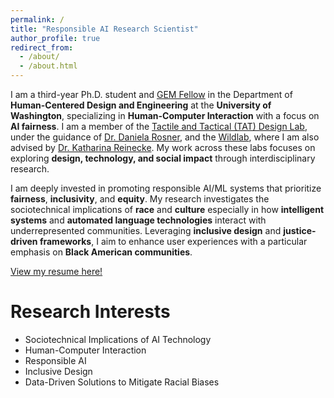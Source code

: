 ```yaml
---
permalink: /
title: "Responsible AI Research Scientist"
author_profile: true
redirect_from: 
  - /about/
  - /about.html
---
```


I am a third-year Ph.D. student and [GEM Fellow](https://www.gemfellowship.org/gem-fellowship-program/) in the Department of **Human-Centered Design and Engineering** at the **University of Washington**, specializing in **Human-Computer Interaction** with a focus on **AI fairness**. I am a member of the [Tactile and Tactical (TAT) Design Lab](https://tat-lab.github.io/), under the guidance of [Dr. Daniela Rosner](https://www.hcde.washington.edu/rosner), and the [Wildlab](https://wildlab.cs.washington.edu/), where I am also advised by [Dr. Katharina Reinecke](https://www.cs.washington.edu/people/faculty/reinecke). My work across these labs focuses on exploring **design, technology, and social impact** through interdisciplinary research.

I am deeply invested in promoting responsible AI/ML systems that prioritize **fairness**, **inclusivity**, and **equity**. My research investigates the sociotechnical implications of **race** and **culture** especially in how **intelligent systems** and **automated language technologies** interact with underrepresented communities. Leveraging **inclusive design** and **justice-driven frameworks**, I aim to enhance user experiences with a particular emphasis on **Black American communities**.

<!--
In addition to my academic pursuits, I serve as a board member of [Acquiring Knowledge for Transcendence](https://www.aktcommunity.org/) and design team lead at [A Vision for Engineering Literacy and Access](http://students.washington.edu/avelauw/index.html), both nonprofit organizations dedicated to supporting underrepresented youth in education. My career goal is to establish a research lab that addresses **social disparities in tech design**, ultimately contributing to **data-driven solutions** that mitigate **racial biases** and amplify **diverse voices** within intelligent systems.
-->

[View my resume here!](http://jeffreybasoah.github.io/files/BasoahJeffreyResume.pdf)

Research Interests
======

- Sociotechnical Implications of AI Technology
- Human-Computer Interaction
- Responsible AI
- Inclusive Design
- Data-Driven Solutions to Mitigate Racial Biases

<!--
Ongoing Research Projects
======
-->
